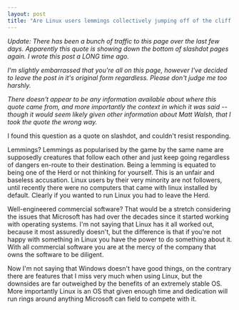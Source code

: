 ```yaml
---
layout: post
title: "Are Linux users lemmings collectively jumping off of the cliff of reliable, well-engineered commercial software? -- Matt Welsh"
---
```

*Update: There has been a bunch of traffic to this page over the last few days. Apparently this quote is showing down the bottom of slashdot pages again. I wrote this post a LONG time ago.*

*I'm slightly embarrassed that you're all on this page, however I've decided to leave the post in it's original form regardless. Please don't judge me too harshly.*

*There doesn't appear to be any information available about where this quote came from, and more importantly the context in which it was said -- though it would seem likely given other information about Matt Walsh, that I took the quote the wrong way.*


I found this question as a quote on slashdot, and couldn't resist responding.
<!--more-->
Lemmings? Lemmings as popularised by the game by the same name are supposedly creatures that follow each other and just keep going regardless of dangers en-route to their destination. Being a lemming is equated to being one of the Herd or not thinking for yourself. This is an unfair and baseless accusation. Linux users by their very minority are not followers, until recently there were no computers that came with linux installed by default. Clearly if you wanted to run Linux you had to leave the Herd.

Well-engineered commercial software? That would be a stretch considering the issues that Microsoft has had over the decades since it started working with operating systems. I'm not saying that Linux has it all worked out, because it most assuredly doesn't, but the difference is that if you're not happy with something in Linux you have the power to do something about it. With all commercial software you are at the mercy of the company that owns the software to be diligent.

Now I'm not saying that Windows doesn't have good things, on the contrary there are features that I miss very much when using Linux, but the downsides are far outweighed by the benefits of an extremely stable OS. More importantly Linux is an OS that given enough time and dedication will run rings around anything Microsoft can field to compete with it.
